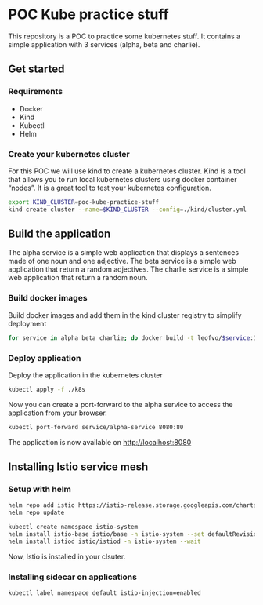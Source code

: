 # POC Kube practice stuff

This repository is a POC to practice some kubernetes stuff. It contains a simple application with 3 services (alpha, beta and charlie).

## Get started

### Requirements

- Docker
- Kind
- Kubectl
- Helm

### Create your kubernetes cluster

For this POC we will use kind to create a kubernetes cluster. Kind is a tool that allows you to run local kubernetes clusters using docker container “nodes”. It is a great tool to test your kubernetes configuration.

```bash
export KIND_CLUSTER=poc-kube-practice-stuff
kind create cluster --name=$KIND_CLUSTER --config=./kind/cluster.yml
```

## Build the application

The alpha service is a simple web application that displays a sentences made of one noun and one adjective. The beta service is a simple web application that return a random adjectives. The charlie service is a simple web application that return a random noun.

### Build docker images

Build docker images and add them in the kind cluster registry to simplify deployment

```bash
for service in alpha beta charlie; do docker build -t leofvo/$service:1.0.0 ./apps/$service && kind load docker-image leofvo/$service:1.0.0 -n $KIND_CLUSTER; done
```

### Deploy application

Deploy the application in the kubernetes cluster

```bash
kubectl apply -f ./k8s
```

Now you can create a port-forward to the alpha service to access the application from your browser.

```bash
kubectl port-forward service/alpha-service 8080:80
```

The application is now available on [http://localhost:8080](http://localhost:8080)

## Installing Istio service mesh

### Setup with helm

```bash
helm repo add istio https://istio-release.storage.googleapis.com/charts
helm repo update
```

```bash
kubectl create namespace istio-system
helm install istio-base istio/base -n istio-system --set defaultRevision=default
helm install istiod istio/istiod -n istio-system --wait
```

Now, Istio is installed in your clsuter.

### Installing sidecar on applications

```bash
kubectl label namespace default istio-injection=enabled
```
